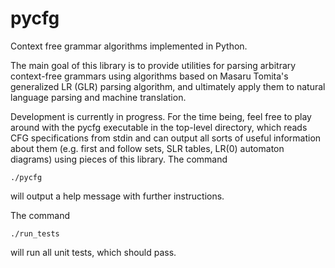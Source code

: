 pycfg
=====

Context free grammar algorithms implemented in Python.

The main goal of this library is to provide utilities for parsing arbitrary
context-free grammars using algorithms based on Masaru Tomita's generalized
LR (GLR) parsing algorithm, and ultimately apply them to natural language
parsing and machine translation.

Development is currently in progress. For the time being, feel free to play
around with the pycfg executable in the top-level directory, which reads
CFG specifications from stdin and can output all sorts of useful information
about them (e.g. first and follow sets, SLR tables, LR(0) automaton diagrams)
using pieces of this library. The command

    ./pycfg
  
will output a help message with further instructions.

The command

    ./run_tests

will run all unit tests, which should pass.
